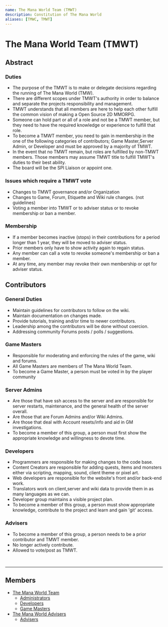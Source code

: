 ```yaml
---
name: The Mana World Team (TMWT)
description: Constitution of The Mana World
aliases: [TMWC, TMWT]
---
```


# The Mana World Team (TMWT)

## Abstract
### Duties
- The purpose of the TMWT is to make or delegate decisions regarding the running of The Mana World (TMW).
- There are different scopes under TMWT's authority in order to balance and separate the projects responsibility and management.
- TMWT understands that all members are here to help each other fulfill the common vision of making a Open Source 2D MMORPG.
- Someone can hold part or all of a role and not be a TMWT member, but they need to have the required knowledge or experience to fulfill that role.
- To become a TMWT member, you need to gain in membership in the one of the following categories of contributors; Game Master,Server Admin, or Developer and must be approved by a majority of TMWT.
- In the event that no TMWT remain, but roles are fulfilled by non-TMWT members. Those members may assume TMWT title to fulfill TMWT's duties to their best ability.
- The board will be the SPI Liaison or appoint one.

### Issues which require a TMWT vote
- Changes to TMWT governance and/or Organization
- Changes to Game, Forum, Etiquette and Wiki rule changes. (not guidelines)
- Voting a member into TMWT or to adviser status or to revoke membership or ban a member.

### Membership
- If a member becomes inactive (stops) in their contributions for a period longer than 1 year, they will be moved to adviser status.
- Prior members only have to show activity again to regain status.
- Any member can call a vote to revoke someone's membership or ban a member.
- At any time, any member may revoke their own membership or opt for adviser status.

## Contributors
### General Duties
- Maintain guidelines for contributors to follow on the wiki.
- Maintain documentation on changes made.
- Provide tutorials, training and/or time to newer contributors.
- Leadership among the contributors will be done without coercion.
- Addressing community Forums posts / polls / suggestions.

### Game Masters
- Responsible for moderating and enforcing the rules of the game, wiki and forums.
- All Game Masters are members of The Mana World Team.
- To become a Game Master, a person must be voted in by the player community

### Server Admins
- Are those that have ssh access to the server and are responsible for server restarts, maintenance, and the general health of the server overall.
- Are those that are Forum Admins and/or Wiki Admins.
- Are those that deal with Account resets/info and aid in GM investigations.
- To become a member of this group, a person must first show the appropriate knowledge and willingness to devote time.

### Developers
- Programmers are responsible for making changes to the code base.
- Content Creators are responsible for adding quests, items and monsters either via scripting, mapping, sound, client theme or pixel art.
- Web developers are responsible for the website's front and/or back-end work.
- Translators work on client,server and wiki data to provide them in as many languages as we can.
- Developer group maintains a visible project plan.
- To become a member of this group, a person must show appropriate knowledge, contribute to the project and learn and gain 'git' access.

### Advisers
- To become a member of this group, a person needs to be a prior contributor and TMWT member.
- No longer actively contribute.
- Allowed to vote/post as TMWT.


<!-- The section below only contains links to relevant user groups and is not part of the constitution -->
<br><hr>

## Members
- [The Mana World Team](https://forums.themanaworld.org/memberlist.php?mode=group&g=981)
  - [Administrators](https://forums.themanaworld.org/memberlist.php?mode=group&g=962)
  - [Developers](https://forums.themanaworld.org/memberlist.php?mode=group&g=979)
  - [Game Masters](https://forums.themanaworld.org/memberlist.php?mode=group&g=973)
- [The Mana World Advisers](https://forums.themanaworld.org/memberlist.php?mode=group&g=984)
  - [Advisers](https://forums.themanaworld.org/memberlist.php?mode=group&g=984)